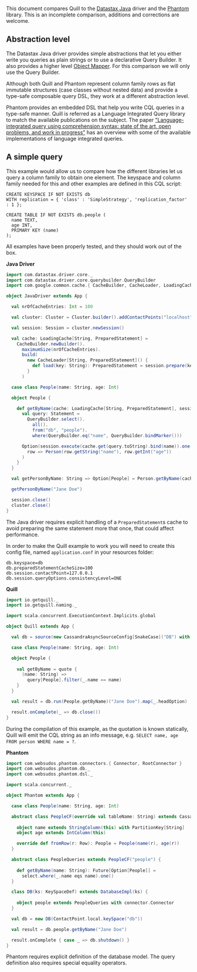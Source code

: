 
This document compares Quill to the [Datastax Java](https://github.com/datastax/java-driver) driver and the [Phantom](http://websudos.github.io/phantom/) library. This is an incomplete comparison, additions and corrections are welcome.

## Abstraction level ##

The Datastax Java driver provides simple abstractions that let you either write you queries as plain strings or to use a declarative Query Builder. It also provides a higher level [Object Mapper](https://github.com/datastax/java-driver/tree/2.1/manual/object_mapper). For this comparison we will only use the Query Builder.

Although both Quill and Phantom represent column family rows as flat immutable structures (case classes without nested data) and provide a type-safe composable query DSL, they work at a different abstraction level. 

Phantom provides an embedded DSL that help you write CQL queries in a type-safe manner. Quill is referred as a Language Integrated Query library to match the available publications on the subject. The paper ["Language-integrated query using comprehension syntax: state of the art, open problems, and work in progress"](http://research.microsoft.com/en-us/events/dcp2014/cheney.pdf) has an overview with some of the available implementations of language integrated queries.

## A simple query ##

This example would allow us to compare how the different libraries let us query a column family to obtain one element. The keyspace and column family needed for this and other examples are defined in this CQL script:

```
CREATE KEYSPACE IF NOT EXISTS db
WITH replication = { 'class' : 'SimpleStrategy', 'replication_factor' : 1 };

CREATE TABLE IF NOT EXISTS db.people (
  name TEXT,
  age INT,
  PRIMARY KEY (name)
);
```

All examples have been properly tested, and they should work out of the box.

**Java Driver**
```scala
import com.datastax.driver.core._
import com.datastax.driver.core.querybuilder.QueryBuilder
import com.google.common.cache.{ CacheBuilder, CacheLoader, LoadingCache }

object JavaDriver extends App {

  val nrOfCacheEntries: Int = 100

  val cluster: Cluster = Cluster.builder().addContactPoints("localhost").build()

  val session: Session = cluster.newSession()

  val cache: LoadingCache[String, PreparedStatement] =
    CacheBuilder.newBuilder().
      maximumSize(nrOfCacheEntries).
      build(
        new CacheLoader[String, PreparedStatement]() {
          def load(key: String): PreparedStatement = session.prepare(key.toString)
        }
      )

  case class People(name: String, age: Int)

  object People {

    def getByName(cache: LoadingCache[String, PreparedStatement], session: Session)(name: String): Option[People] = {
      val query: Statement =
        QueryBuilder.select().
          all().
          from("db", "people").
          where(QueryBuilder.eq("name", QueryBuilder.bindMarker()))

      Option(session.execute(cache.get(query.toString).bind(name)).one()).map(
        row => Person(row.getString("name"), row.getInt("age"))
      )
    }
  }

  val getPersonByName: String => Option[People] = Person.getByName(cache, session)_

  getPersonByName("Jane Doe")

  session.close()
  cluster.close()
}
```

The Java driver requires explicit handling of a `PreparedStatement`s cache to avoid preparing the same statement more that once, that could affect performance.

In order to make the Quill example to work you will need to create this config file, named `application.conf` in your resources folder:

```
db.keyspace=db
db.preparedStatementCacheSize=100
db.session.contactPoint=127.0.0.1
db.session.queryOptions.consistencyLevel=ONE
```

**Quill**
```scala
import io.getquill._
import io.getquill.naming._

import scala.concurrent.ExecutionContext.Implicits.global

object Quill extends App {

  val db = source(new CassandraAsyncSourceConfig[SnakeCase]("DB") with NoQueryProbing)

  case class People(name: String, age: Int)

  object People {
  
    val getByName = quote {
      (name: String) =>
        query[People].filter(_.name == name)
    }
  }

  val result = db.run(People.getByName)("Jane Doe").map(_.headOption)

  result.onComplete(_ => db.close())
}
```

During the compilation of this example, as the quotation is known statically, Quill will emit the CQL string as an info message, e.g. `SELECT name, age FROM person WHERE name = ?`.

**Phantom**
```scala
import com.websudos.phantom.connectors.{ Connector, RootConnector }
import com.websudos.phantom.db._
import com.websudos.phantom.dsl._

import scala.concurrent._

object Phantom extends App {

  case class People(name: String, age: Int)

  abstract class PeopleCF(override val tableName: String) extends CassandraTable[PeopleCF, People] with RootConnector {
  
    object name extends StringColumn(this) with PartitionKey[String]
    object age extends IntColumn(this)

    override def fromRow(r: Row): People = People(name(r), age(r))
  }

  abstract class PeopleQueries extends PeopleCF("people") {
  
    def getByName(name: String): Future[Option[People]] =
      select.where(_.name eqs name).one()
  }

  class DB(ks: KeySpaceDef) extends DatabaseImpl(ks) {
  
    object people extends PeopleQueries with connector.Connector
  }

  val db = new DB(ContactPoint.local.keySpace("db"))

  val result = db.people.getByName("Jane Doe")

  result.onComplete { case _ => db.shutdown() }
}
```

Phantom requires explicit definition of the database model. The query definition also requires special equality operators.

